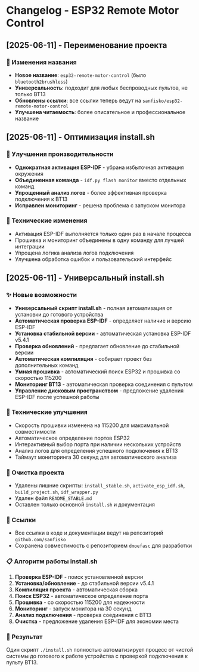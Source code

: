 # Changelog - ESP32 Remote Motor Control

## [2025-06-11] - Переименование проекта

### 🔄 Изменения названия
- **Новое название**: `esp32-remote-motor-control` (было `bluetooth2brushless`)
- **Универсальность**: подходит для любых беспроводных пультов, не только BT13
- **Обновлены ссылки**: все ссылки теперь ведут на `sanfisko/esp32-remote-motor-control`
- **Улучшена читаемость**: более описательное и профессиональное название

## [2025-06-11] - Оптимизация install.sh

### 🚀 Улучшения производительности
- **Однократная активация ESP-IDF** - убрана избыточная активация окружения
- **Объединенная команда** - `idf.py flash monitor` вместо отдельных команд
- **Упрощенный анализ логов** - более эффективная проверка подключения к BT13
- **Исправлен мониторинг** - решена проблема с запуском монитора

### 🔧 Технические изменения
- Активация ESP-IDF выполняется только один раз в начале процесса
- Прошивка и мониторинг объединены в одну команду для лучшей интеграции
- Упрощена логика анализа логов подключения
- Улучшена обработка ошибок и пользовательский интерфейс

## [2025-06-11] - Универсальный install.sh

### ✨ Новые возможности
- **Универсальный скрипт install.sh** - полная автоматизация от установки до готового устройства
- **Автоматическая проверка ESP-IDF** - определяет наличие и версию ESP-IDF
- **Установка стабильной версии** - автоматическая установка ESP-IDF v5.4.1
- **Проверка обновлений** - предлагает обновление до стабильной версии
- **Автоматическая компиляция** - собирает проект без дополнительных команд
- **Умная прошивка** - автоматический поиск ESP32 и прошивка со скоростью 115200
- **Мониторинг BT13** - автоматическая проверка соединения с пультом
- **Управление дисковым пространством** - предложение удаления ESP-IDF после успешной работы

### 🔧 Технические улучшения
- Скорость прошивки изменена на 115200 для максимальной совместимости
- Автоматическое определение портов ESP32
- Интерактивный выбор порта при наличии нескольких устройств
- Анализ логов для определения успешного подключения к BT13
- Таймаут мониторинга 30 секунд для автоматического анализа

### 🧹 Очистка проекта
- Удалены лишние скрипты: `install_stable.sh`, `activate_esp_idf.sh`, `build_project.sh`, `idf_wrapper.py`
- Удален файл `README_STABLE.md`
- Оставлен только основной `install.sh` и документация

### 🔗 Ссылки
- Все ссылки в коде и документации ведут на репозиторий `github.com/sanfisko`
- Сохранена совместимость с репозиторием `dmoefasc` для разработки

### 📋 Алгоритм работы install.sh
1. **Проверка ESP-IDF** - поиск установленной версии
2. **Установка/обновление** - до стабильной версии v5.4.1
3. **Компиляция проекта** - автоматическая сборка
4. **Поиск ESP32** - автоматическое определение порта
5. **Прошивка** - со скоростью 115200 для надежности
6. **Мониторинг** - запуск монитора на 30 секунд
7. **Анализ подключения** - проверка соединения с BT13
8. **Очистка** - предложение удаления ESP-IDF для экономии места

### 🎯 Результат
Один скрипт `./install.sh` полностью автоматизирует процесс от чистой системы до готового к работе устройства с проверкой подключения к пульту BT13.